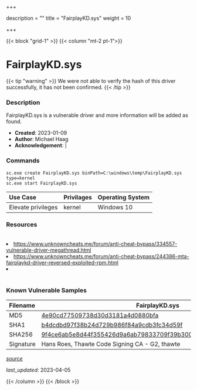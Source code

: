 +++

description = ""
title = "FairplayKD.sys"
weight = 10

+++


{{< block "grid-1" >}}
{{< column "mt-2 pt-1">}}


# FairplayKD.sys 


{{< tip "warning" >}}
We were not able to verify the hash of this driver successfully, it has not been confirmed.
{{< /tip >}}


### Description

FairplayKD.sys is a vulnerable driver and more information will be added as found.

- **Created**: 2023-01-09
- **Author**: Michael Haag
- **Acknowledgement**:  | [](https://twitter.com/)

### Commands

```
sc.exe create FairplayKD.sys binPath=C:\windows\temp\FairplayKD.sys type=kernel
sc.exe start FairplayKD.sys
```

| Use Case | Privilages | Operating System | 
|:---- | ---- | ---- |
| Elevate privileges | kernel | Windows 10 |

### Resources
<br>
<li><a href="https://www.unknowncheats.me/forum/anti-cheat-bypass/334557-vulnerable-driver-megathread.html">https://www.unknowncheats.me/forum/anti-cheat-bypass/334557-vulnerable-driver-megathread.html</a></li>
<li><a href="https://www.unknowncheats.me/forum/anti-cheat-bypass/244386-mta-fairplaykd-driver-reversed-exploited-rpm.html">https://www.unknowncheats.me/forum/anti-cheat-bypass/244386-mta-fairplaykd-driver-reversed-exploited-rpm.html</a></li>
<li><a href=""></a></li>
<br>

### Known Vulnerable Samples

| Filename | FairplayKD.sys |
|:---- | ---- | 
| MD5 | <a href="https://www.virustotal.com/gui/file/4e90cd77509738d30d3181a4d0880bfa">4e90cd77509738d30d3181a4d0880bfa</a> |
| SHA1 | <a href="https://www.virustotal.com/gui/file/b4dcdbd97f38b24d729b986f84a9cdb3fc34d59f">b4dcdbd97f38b24d729b986f84a9cdb3fc34d59f</a> |
| SHA256 | <a href="https://www.virustotal.com/gui/file/9f4ce6ab5e8d44f355426d9a6ab79833709f39b300733b5b251a0766e895e0e5">9f4ce6ab5e8d44f355426d9a6ab79833709f39b300733b5b251a0766e895e0e5</a> |
| Signature | Hans Roes, Thawte Code Signing CA - G2, thawte   |


[*source*](https://github.com/magicsword-io/LOLDrivers/tree/main/yaml/fairplaykd.sys.yml)

*last_updated:* 2023-04-05








{{< /column >}}
{{< /block >}}
